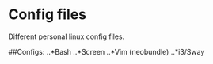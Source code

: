 # Config files
Different personal linux config files.

##Configs:
  ..*Bash
  ..*Screen
  ..*Vim (neobundle)
  ..*i3/Sway

